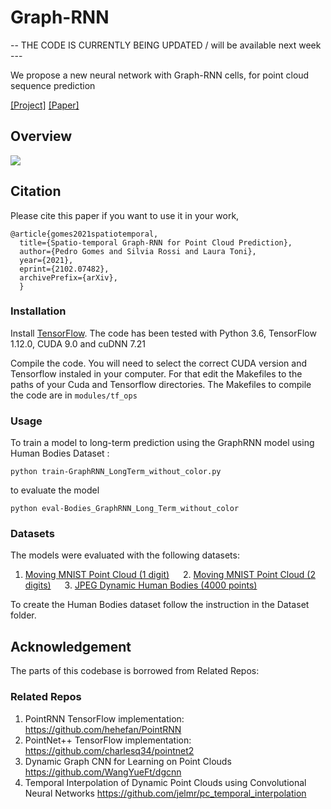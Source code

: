 # Graph-RNN
-- THE CODE IS CURRENTLY BEING UPDATED /  will be available next week ---

We propose a new neural network with Graph-RNN cells, for point cloud sequence prediction


[[Project]](https://github.com/pedro-dm-gomes/Graph-RNN) [[Paper]](https://arxiv.org/abs/2102.07482)     


## Overview
<img src="https://github.com/pedro-dm-gomes/Graph-RNN/blob/main/full_scheme.png" scale="0.2">

## Citation
Please cite this paper if you want to use it in your work,

	@article{gomes2021spatiotemporal,
	  title={Spatio-temporal Graph-RNN for Point Cloud Prediction},
	  author={Pedro Gomes and Silvia Rossi and Laura Toni},
	  year={2021},
	  eprint={2102.07482},
	  archivePrefix={arXiv},
	  }
### Installation

Install <a href="https://www.tensorflow.org/get_started/os_setup" target="_blank">TensorFlow</a>. The code has been tested with Python 3.6, TensorFlow 1.12.0, CUDA 9.0 and cuDNN 7.21

Compile the code. You will need to select the correct CUDA version and Tensorflow instaled in your computer. For that edit the Makefiles to the paths of your Cuda and Tensorflow directories.
The Makefiles to compile the code are in `modules/tf_ops`

### Usage
To train a model to long-term prediction using the GraphRNN model using Human Bodies Dataset :

    python train-GraphRNN_LongTerm_without_color.py

to evaluate the model
	
    python eval-Bodies_GraphRNN_Long_Term_without_color

### Datasets
The models were evaluated with the following datasets:
1. [Moving MNIST Point Cloud (1 digit)](https://drive.google.com/open?id=17RpNwMLDcR5fLr0DJkRxmC5WgFn3RwK_) &emsp; 2. [Moving MNIST Point Cloud (2 digits)](https://drive.google.com/open?id=11EkVsE5fmgU5D5GsOATQ6XN17gmn7IvF) &emsp; 3. [JPEG Dynamic Human Bodies (4000 points)](https://drive.google.com/file/d/1hbB1EPKq3UVlXUL5m81M1E6_s5lWmoB-/view)

To create the Human Bodies dataset follow the instruction in the Dataset folder.

## Acknowledgement
The parts of this codebase is borrowed from Related Repos:

### Related Repos
1. PointRNN TensorFlow implementation: https://github.com/hehefan/PointRNN
2. PointNet++ TensorFlow implementation: https://github.com/charlesq34/pointnet2
3. Dynamic Graph CNN for Learning on Point Clouds https://github.com/WangYueFt/dgcnn
4. Temporal Interpolation of Dynamic Point Clouds using Convolutional Neural Networks https://github.com/jelmr/pc_temporal_interpolation

